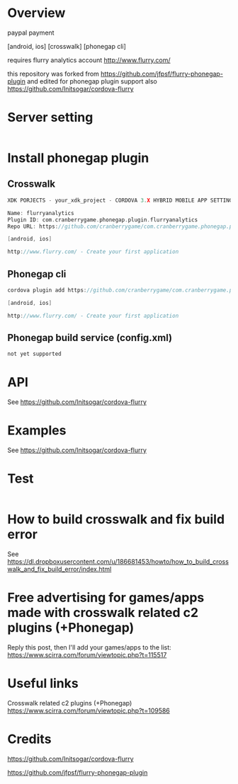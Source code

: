 # Overview #
paypal payment

[android, ios] [crosswalk] [phonegap cli]

requires flurry analytics account http://www.flurry.com/

this repository was forked from https://github.com/jfpsf/flurry-phonegap-plugin and edited for phonegap plugin support
also https://github.com/Initsogar/cordova-flurry
# Server setting #
```c
```
# Install phonegap plugin #

## Crosswalk ##
```c
XDK PORJECTS - your_xdk_project - CORDOVA 3.X HYBRID MOBILE APP SETTINGS - PLUGINS AND PERMISSIONS - Third Party Plugins - Add a Third Party Plugin - Get Plugin from the Web -

Name: flurryanalytics
Plugin ID: com.cranberrygame.phonegap.plugin.flurryanalytics
Repo URL: https://github.com/cranberrygame/com.cranberrygame.phonegap.plugin.flurryanalytics

[android, ios]

http://www.flurry.com/ - Create your first application

```
## Phonegap cli ##
```c
cordova plugin add https://github.com/cranberrygame/com.cranberrygame.phonegap.plugin.flurryanalytics

[android, ios]

http://www.flurry.com/ - Create your first application

```
## Phonegap build service (config.xml) ##
```c
not yet supported
```
# API #
See https://github.com/Initsogar/cordova-flurry
# Examples #
See https://github.com/Initsogar/cordova-flurry
# Test #
```c
```
# How to build crosswalk and fix build error #

See https://dl.dropboxusercontent.com/u/186681453/howto/how_to_build_crosswalk_and_fix_build_error/index.html
# Free advertising for games/apps made with crosswalk related c2 plugins (+Phonegap) #

Reply this post, then I'll add your games/apps to the list: https://www.scirra.com/forum/viewtopic.php?t=115517
# Useful links #
Crosswalk related c2 plugins (+Phonegap)<br>
https://www.scirra.com/forum/viewtopic.php?t=109586
# Credits #

https://github.com/Initsogar/cordova-flurry

https://github.com/jfpsf/flurry-phonegap-plugin
